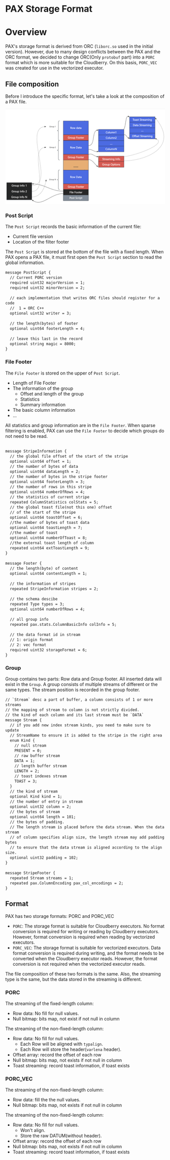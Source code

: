 <!--
  Licensed to the Apache Software Foundation (ASF) under one
  or more contributor license agreements.  See the NOTICE file
  distributed with this work for additional information
  regarding copyright ownership.  The ASF licenses this file
  to you under the Apache License, Version 2.0 (the
  "License"); you may not use this file except in compliance
  with the License.  You may obtain a copy of the License at

   http://www.apache.org/licenses/LICENSE-2.0

  Unless required by applicable law or agreed to in writing,
  software distributed under the License is distributed on an
  "AS IS" BASIS, WITHOUT WARRANTIES OR CONDITIONS OF ANY
  KIND, either express or implied.  See the License for the
  specific language governing permissions and limitations
  under the License.
-->

# PAX Storage Format

# Overview

PAX's storage format is derived from ORC (`liborc.so` used in the initial version). However, due to many design conflicts between the PAX and the ORC format, we decided to change ORC(Only `protobuf` part) into a `PORC` format which is more suitable for the Cloudberry. On this basis, `PORC_VEC` was created for use in the vectorized executor.

## File composition

Before I introduce the specific format, let's take a look at the composition of a PAX file.

![file-format](res/file-format.png)

### Post Script 

The `Post Script` records the basic information of the current file:

- Current file version
- Location of the filter footer

The `Post Script` is stored at the bottom of the file with a fixed length. When PAX opens a PAX file, it must first open the `Post Script` section to read the global information.

```
message PostScript {
  // Current PORC version 
  required uint32 majorVersion = 1;
  required uint32 minorVersion = 2;

  // each implementation that writes ORC files should register for a code
  //  1 = ORC C++
  optional uint32 writer = 3;

  // the length(bytes) of footer
  optional uint64 footerLength = 4;

  // leave this last in the record
  optional string magic = 8000;
}
```

### File Footer

The `File Footer` is stored on the upper of `Post Script`.

- Length of File Footer
- The information of the group 
  - Offset and length of the group 
  - Statistics
  - Summary information
- The basic column information
- ...

All statistics and group information are in the `File Footer`. When sparse filtering is enabled, PAX can use the `File Footer` to decide which groups do not need to be read.

```

message StripeInformation {
  // the global file offset of the start of the stripe
  optional uint64 offset = 1;
  // the number of bytes of data
  optional uint64 dataLength = 2;
  // the number of bytes in the stripe footer
  optional uint64 footerLength = 3;
  // the number of rows in this stripe
  optional uint64 numberOfRows = 4;
  // the statistics of current stripe
  repeated ColumnStatistics colStats = 5;
  // the global toast file(not this one) offset
  // of the start of the stripe
  optional uint64 toastOffset = 6;
  //the number of bytes of toast data
  optional uint64 toastLength = 7;
  //the number of toast
  optional uint64 numberOfToast = 8;
  //the external toast length of column
  repeated uint64 extToastLength = 9;
}

message Footer {
  // the length(byte) of content
  optional uint64 contentLength = 1;

  // the information of stripes
  repeated StripeInformation stripes = 2;

  // the schema descibe
  repeated Type types = 3;
  optional uint64 numberOfRows = 4;

  // all group info
  repeated pax.stats.ColumnBasicInfo colInfo = 5;

  // the data format id in stream
  // 1: origin format
  // 2: vec format
  required uint32 storageFormat = 6;
}
```

### Group 

Group contains two parts: Row data and Group footer. All inserted data will exist in the `Group`. A group consists of multiple streams of different or the same types. The stream position is recorded in the group footer.

```
// `Stream` desc a part of buffer, a column consists of 1 or more streams
// the mapping of stream to column is not strictly divided.
// the kind of each column and its last stream must be `DATA`
message Stream {
  // if you add new index stream kinds, you need to make sure to update
  // StreamName to ensure it is added to the stripe in the right area
  enum Kind {
    // null stream
    PRESENT = 0;
    // raw buffer stream
    DATA = 1;
    // length buffer stream
    LENGTH = 2;
    // toast indexes stream
    TOAST = 3;
  }
  // the kind of stream
  optional Kind kind = 1;
  // the number of entry in stream
  optional uint32 column = 2;
  // the bytes of stream
  optional uint64 length = 101;
  // the bytes of padding.
  // The length stream is placed before the data stream. When the data stream
  // of column specifies align size, the length stream may add padding bytes 
  // to ensure that the data stream is aligned according to the align size.
  optional uint32 padding = 102;
}

message StripeFooter {
  repeated Stream streams = 1;
  repeated pax.ColumnEncoding pax_col_encodings = 2;
}
```

## Format

PAX has two storage formats: PORC and PORC_VEC

- `PORC`: The storage format is suitable for Cloudberry executors. No format conversion is required for writing or reading by Cloudberry executors. However, format conversion is required when reading by vectorized executors.
- `PORC_VEC`: The storage format is suitable for vectorized executors. Data format conversion is required during writing, and the format needs to be converted when the Cloudberry executor reads. However, the format conversion is not required when the vectorized executor reads.

The file composition of these two formats is the same. Also, the streaming type is the same, but the data stored in the streaming is different.

### PORC

The streaming of the fixed-length column:

- Row data: No fill for null values.
- Null bitmap: bits map, not exist if not null in column

The streaming of the non-fixed-length column:

- Row data: No fill for null values. 
  - Each Row will be aligned with `typalign`.
  - Each Row will store the header(`varlena` header).
- Offset array: record the offset of each row
- Null bitmap: bits map, not exists if not null in column
- Toast streaming: record toast information, if toast exists

### PORC_VEC

The streaming of the non-fixed-length column:

- Row data: fill the the null values.
- Null bitmap: bits map, not exists if not null in column

The streaming of the non-fixed-length column:

- Row data: No fill for null values. 
  - Won't align.
  - Store the raw DATUM(without header).
- Offset array: record the offset of each row
- Null bitmap: bits map, not exists if not null in column
- Toast streaming: record toast information, if toast exists

